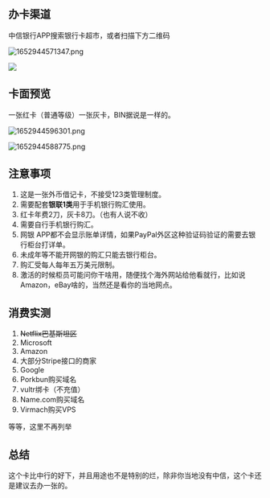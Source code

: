 ## 办卡渠道

中信银行APP搜索银行卡超市，或者扫描下方二维码

![1652944571347.png](https://s3jp.blob.core.windows.net/oss/photos/c.jpg)

![](https://s3jp.blob.core.windows.net/oss/photos/qr.png)

## 卡面预览

一张红卡（普通等级）一张灰卡，BIN据说是一样的。

![1652944596301.png](https://s3jp.blob.core.windows.net/oss/photos/csa.png)

![1652944588775.png](https://s3jp.blob.core.windows.net/oss/photos/cardall.png)

## 注意事项

1. 这是一张外币借记卡，不接受123类管理制度。
2. 需要配套**银联1类**用于手机银行购汇使用。
3. 红卡年费2刀，灰卡8刀。（也有人说不收）
4. 需要自行手机银行购汇。
5. 网银 APP都不会显示账单详情，如果PayPal外区这种验证码验证的需要去银行柜台打详单。
6. 未成年等不能开网银的购汇只能去银行柜台。
7. 购汇受每人每年五万美元限制。
8. 激活的时候柜员可能问你干啥用，随便找个海外网站给他看就行，比如说Amazon，eBay啥的，当然还是看你的当地网点。

## 消费实测

1. ~~Netflix巴基斯坦区~~
2. Microsoft
3. Amazon
4. 大部分Stripe接口的商家
5. Google
6. Porkbun购买域名
7. vultr绑卡（不充值）
8. Name.com购买域名
9. Virmach购买VPS

等等，这里不再列举

## 总结

这个卡比中行的好下，并且用途也不是特别的烂，除非你当地没有中信，这个卡还是建议去办一张的。